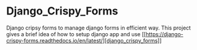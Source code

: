 # Django_Crispy_Forms
Django cripsy forms to manage django forms in efficient way. This project gives a brief idea of how to setup django app and use [[https://django-crispy-forms.readthedocs.io/en/latest/][django_crispy_forms]]
